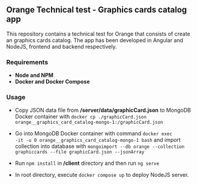 ## Orange Technical test - Graphics cards catalog app

This repository contains a technical test for Orange that consists of create an graphics cards catalog. The app has been developed in Angular and NodeJS, frontend and backend respectively.

### Requirements

- **Node and NPM**
- **Docker and Docker Compose**

### Usage

- Copy JSON data file from **/server/data/graphicCard.json** to MongoDB Docker container with <code>docker cp ./graphicCard.json orange\_\_graphics_card_catalog-mongo-1:/graphicCard.json </code>

- Go into MongoDB Docker container with command <code>docker exec -it -u 0 orange\_\_graphics_card_catalog-mongo-1 bash</code> and import collection into database with <code>mongoimport --db orange --collection graphiccards --file graphicCard.json --jsonArray</code>

- Run <code>npm install</code> in **/client** directory and then run <code>ng serve</code>

- In root directory, execute <code>docker compose up</code> to deploy NodeJS server.

